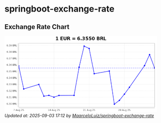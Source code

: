 # springboot-exchange-rate

<!-- EXCHANGE-RATE-START -->
## Exchange Rate Chart

![Exchange Rate Chart](charts/chart.png)*Updated at: 2025-09-03 17:12 by [MaarceloLuiz/springboot-exchange-rate](https://github.com/MaarceloLuiz/springboot-exchange-rate)*


<!-- EXCHANGE-RATE-END -->